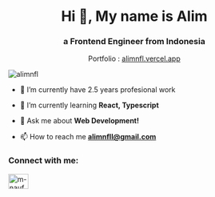<h1 align="center">Hi 👋, My name is Alim</h1>
<h3 align="center">a Frontend Engineer from Indonesia</h3>
<p align="center">Portfolio : <a align="center" target="_blank" href="https://alimnfl.vercel.app/">alimnfl.vercel.app</a></p>


<p align="left"> <img src="https://komarev.com/ghpvc/?username=alimnfl&label=Profile%20views&color=0e75b6&style=flat" alt="alimnfl" /> </p>

- 🔭 I’m currently have 2.5 years profesional work

- 🌱 I’m currently learning **React, Typescript**

- 💬 Ask me about **Web Development!**

- 📫 How to reach me **alimnfll@gmail.com**

<h3 align="left">Connect with me:</h3>
<p align="left">
<a href="https://www.linkedin.com/in/alimnfl" target="blank"><img align="center" src="https://raw.githubusercontent.com/rahuldkjain/github-profile-readme-generator/master/src/images/icons/Social/linked-in-alt.svg" alt="m-naufal-alim-901606232" height="30" width="40" /></a>
</p>

